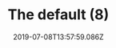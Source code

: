 ---
title: The default (8)
date: 2019-07-08T13:57:59.086Z
year: 2019
tags:
  - painting
  - theDefault
coverImage: /images/uploads/iriee_zamble-the_default-08.jpg
material: Acrylic on canvas
dimensions: 50 x 35 cm
---
